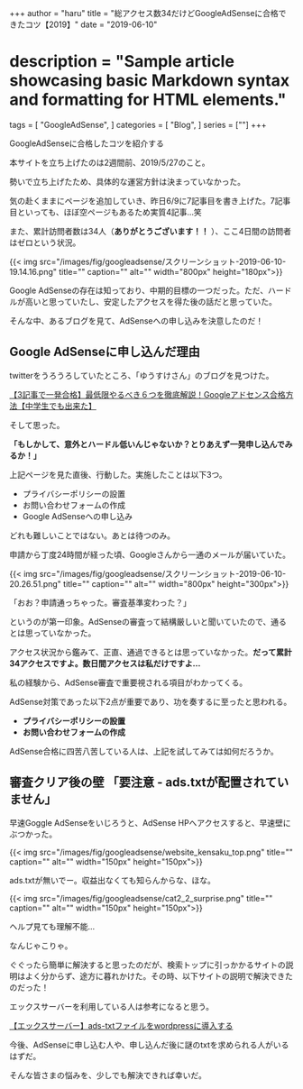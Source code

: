 +++
author = "haru"
title = "総アクセス数34だけどGoogleAdSenseに合格できたコツ【2019】"
date = "2019-06-10"
# description = "Sample article showcasing basic Markdown syntax and formatting for HTML elements."
tags = [
	"GoogleAdSense",
]
categories = [
	"Blog",
]
series = [""]
+++

GoogleAdSenseに合格したコツを紹介する


<!--more-->


 本サイトを立ち上げたのは2週間前、2019/5/27のこと。

勢いで立ち上げたため、具体的な運営方針は決まっていなかった。

気の赴くままにページを追加していき、昨日6/9に7記事目を書き上げた。7記事目といっても、ほぼ空ページもあるため実質4記事…笑

また、累計訪問者数は34人（**ありがとうございます！！** ）、ここ4日間の訪問者はゼロという状況。


{{< img src="/images/fig/googleadsense/スクリーンショット-2019-06-10-19.14.16.png" title="" caption="" alt="" width="800px" height="180px">}}


Google AdSenseの存在は知っており、中期的目標の一つだった。ただ、ハードルが高いと思っていたし、安定したアクセスを得た後の話だと思っていた。

そんな中、あるブログを見て、AdSenseへの申し込みを決意したのだ！

## Google AdSenseに申し込んだ理由

twitterをうろうろしていたところ、「ゆうすけさん」のブログを見つけた。

[【3記事で一発合格】最低限やるべき６つを徹底解説！Googleアドセンス合格方法【中学生でも出来た】](https://yusukeblog.org/adsense-gokaku-siyo/)

そして思った。

**「もしかして、意外とハードル低いんじゃないか？とりあえず一発申し込んでみるか！」**

上記ページを見た直後、行動した。実施したことは以下3つ。

- プライバシーポリシーの設置
- お問い合わせフォームの作成
- Google AdSenseへの申し込み

どれも難しいことではない。あとは待つのみ。

申請から丁度24時間が経った頃、Googleさんから一通のメールが届いていた。

{{< img src="/images/fig/googleadsense/スクリーンショット-2019-06-10-20.26.51.png" title="" caption="" alt="" width="800px" height="300px">}}


「おお？申請通っちゃった。審査基準変わった？」

というのが第一印象。AdSenseの審査って結構厳しいと聞いていたので、通るとは思っていなかった。

アクセス状況から鑑みて、正直、通過できるとは思っていなかった。**だって累計34アクセスですよ。数日間アクセスは私だけですよ…**

私の経験から、AdSense審査で重要視される項目がわかってくる。

AdSense対策であった以下2点が重要であり、功を奏するに至ったと思われる。

- **プライバシーポリシーの設置**
- **お問い合わせフォームの作成**

AdSense合格に四苦八苦している人は、上記を試してみては如何だろうか。

## 審査クリア後の壁 「要注意 - ads.txtが配置されていません」

早速Goggle AdSenseをいじろうと、AdSense HPへアクセスすると、早速壁にぶつかった。

{{< img src="/images/fig/googleadsense/website_kensaku_top.png" title="" caption="" alt="" width="150px" height="150px">}}

ads.txtが無いでー。収益出なくても知らんからな、ほな。


{{< img src="/images/fig/googleadsense/cat2_2_surprise.png" title="" caption="" alt="" width="150px" height="150px">}}


 ヘルプ見ても理解不能...

 なんじゃこりゃ。






ぐぐったら簡単に解決すると思ったのだが、検索トップに引っかかるサイトの説明はよく分からず、途方に暮れかけた。その時、以下サイトの説明で解決できたのだった！

エックスサーバーを利用している人は参考になると思う。

[【エックスサーバー】ads-txtファイルをwordpressに導入する](https://ulnomad.com/2017/10/ "【エックスサーバー】ads-txtファイルをwordpressに導入する")


今後、AdSenseに申し込む人や、申し込んだ後に謎のtxtを求められる人がいるはずだ。

そんな皆さまの悩みを、少しでも解決できれば幸いだ。
